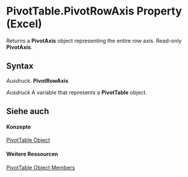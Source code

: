 
# PivotTable.PivotRowAxis Property (Excel)

Returns a  **PivotAxis** object representing the entire row axis. Read-only **PivotAxis**.


## Syntax

 _Ausdruck_. **PivotRowAxis**

 _Ausdruck_ A variable that represents a **PivotTable** object.


## Siehe auch


#### Konzepte


[PivotTable Object](a9c1d4a0-78a9-f9a6-6daf-91cb63e45842.md)
#### Weitere Ressourcen


[PivotTable Object Members](http://msdn.microsoft.com/library/8e8d1692-cf32-63c6-a1f6-54ddcc2a4964%28Office.15%29.aspx)